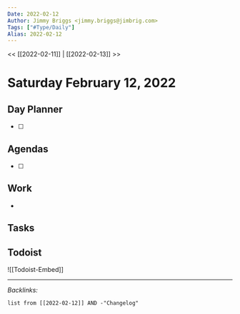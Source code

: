 ```yaml
---
Date: 2022-02-12
Author: Jimmy Briggs <jimmy.briggs@jimbrig.com>
Tags: ["#Type/Daily"]
Alias: 2022-02-12
---
```


<< [[2022-02-11]] | [[2022-02-13]] >>

# Saturday February 12, 2022

## Day Planner

- [ ] 

## Agendas

- [ ] 

## Work

- 

## Tasks

## Todoist

![[Todoist-Embed]]

***

*Backlinks:*

```dataview
list from [[2022-02-12]] AND -"Changelog"
```